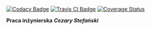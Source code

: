 [![Codacy Badge](https://api.codacy.com/project/badge/Grade/4665f2946f1d439281e798f00f884cfa)](https://www.codacy.com/app/cezarystefanski/praca-inzynierska-new?utm_source=github.com&amp;utm_medium=referral&amp;utm_content=cezarystefanski/praca-inzynierska-new&amp;utm_campaign=Badge_Grade) [![Travis CI Badge](https://travis-ci.org/cezarystefanski/praca-inzynierska-new.svg?branch=master)](https://travis-ci.org/cezarystefanski/praca-inzynierska-new/) [![Coverage Status](https://coveralls.io/repos/github/cezarystefanski/praca-inzynierska-new/badge.svg?branch=master)](https://coveralls.io/github/cezarystefanski/praca-inzynierska-new?branch=master)

**Praca inżynierska**
***Cezary Stefański***
